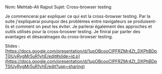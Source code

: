 Nom: Mehtab-Ali Rajput
Sujet: Cross-browser testing

Je commencerai par expliquer ce qui est la cross-browser testing. Par la suite j'expliquerai pourquoi des problèmes entre navigateurs se produisent-ils et comment on peut les éviter. 
Je parlerai également des approches et outils utilisés pour la cross-broswer testing. Je finirai par parler des avantages et désavatnages du cross-browser testing. 

Slides : [https://docs.google.com/presentation/d/1upOBcooClPFRZMr4Zt_DXPhBDpT0lUyRygMr5uR1yhE/edit#slide=id.p](https://docs.google.com/presentation/d/1upOBcooClPFRZMr4Zt_DXPhBDpT0lUyRygMr5uR1yhE/edit?usp=sharing)

